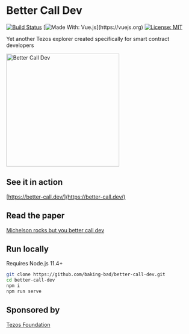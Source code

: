 # Better Call Dev
[![Build Status](https://travis-ci.org/baking-bad/better-call-dev.svg?branch=master)](https://travis-ci.org/baking-bad/better-call-dev)
[![Made With: Vue.js](https://img.shields.io/badge/vue-2.6.10-green.svg?)](https://vuejs.org)
[![License: MIT](https://img.shields.io/badge/License-MIT-yellow.svg)](https://opensource.org/licenses/MIT)

Yet another Tezos explorer created specifically for smart contract developers

<a target="_blank" href="https://twitter.com/cryyptt2/status/1147623668031348737"><img src="https://pbs.twimg.com/media/D-0tpCaWsAAnVBI.jpg" alt="Better Call Dev" width="300"/></a>

## See it in action
[https://better-call.dev/](https://better-call.dev/)

## Read the paper
[Michelson rocks but you better call dev](https://medium.com/coinmonks/michelson-rocks-but-you-better-call-dev-e23cd32a299a)

## Run locally
Requires Node.js 11.4+

```bash
git clone https://github.com/baking-bad/better-call-dev.git
cd better-call-dev
npm i
npm run serve
```

## Sponsored by
[Tezos Foundation](https://tezos.foundation/)
